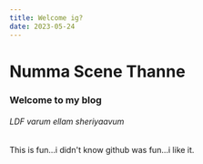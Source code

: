 ```yaml
---
title: Welcome ig?
date: 2023-05-24
---
```

# Numma Scene Thanne
### Welcome to my blog
###### LDF varum ellam sheriyaavum
This is fun...i didn't know github was fun...i like it.
